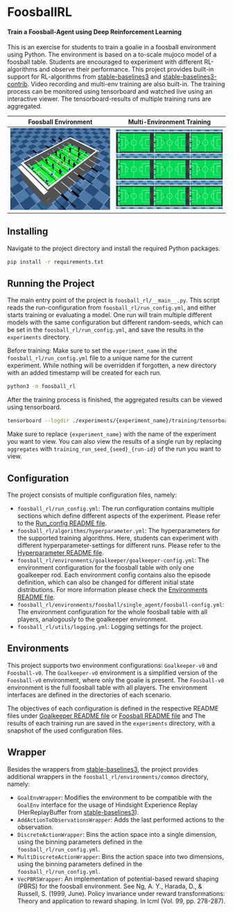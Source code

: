 # FoosballRL

#### Train a Foosball-Agent using Deep Reinforcement Learning

This is an exercise for students to train a goalie in a foosball environment using Python.
The environment is based on a to-scale mujoco model of a foosball table.
Students are encouraged to experiment with different RL-algorithms and observe their performance.
This project provides built-in support for RL-algorithms
from [stable-baselines3](https://github.com/DLR-RM/stable-baselines3)
and [stable-baselines3-contrib](https://github.com/Stable-Baselines-Team/stable-baselines3-contrib).
Video recording and multi-env training are also built-in. The training process can be monitored using tensorboard and
watched
live using an interactive viewer. The tensorboard-results of multiple training runs are aggregated.

| Foosball Environment                            | Multi-Environment Training                              |
|-------------------------------------------------|---------------------------------------------------------|
| ![Foosball-v0 Model](resources/Foosball-v0.png) | ![Multi-Env-Training](resources/Multi-Env-Training.png) |

## Installing

Navigate to the project directory and install the required Python packages.

```bash
pip install -r requirements.txt
```

## Running the Project

The main entry point of the project is `foosball_rl/__main__.py`. This script reads the run-configuration
from `foosball_rl/run_config.yml`, and either starts training or evaluating a model.
One run will train multiple different models with the same configuration but different random-seeds, which can be set in
the `foosball_rl/run_config.yml`, and save the results in the `experiments` directory.

Before training: Make sure to set the `experiment_name` in the `foosball_rl/run_config.yml` file to a unique name for
the current experiment. While nothing will be overridden if forgotten, a new directory with an added timestamp will be
created for each run.


```bash
python3 -m foosball_rl
```

After the training process is finished, the aggregated results can be viewed using tensorboard.

```bash
tensorboard --logdir ./experiments/{experiment_name}/training/tensorboard/aggregates
```

Make sure to replace `{experiment_name}` with the name of the experiment you want to view.
You can also view the results of a single run by replacing `aggregates` with `training_run_seed_{seed}_{run-id}` of the
run you want to view.

## Configuration

The project consists of multiple configuration files, namely:

- `foosball_rl/run_config.yml`: The run configuration contains multiple sections which define different aspects of the
  experiment. Please refer to
  the [Run_config README file](https://github.com/kitaird/FoosballRL/blob/develop/foosball_rl/README.md).
- `foosball_rl/algorithms/hyperparameter.yml`: The hyperparameters for the supported training algorithms. Here, students
  can experiment with different hyperparameter-settings for different runs. Please refer to
  the [Hyperparameter README file](https://github.com/kitaird/FoosballRL/blob/develop/foosball_rl/algorithms/README.md).
- `foosball_rl/environments/goalkeeper/goalkeeper-config.yml`: The environment configuration for the foosball table with
  only one goalkeeper rod. Each environment config contains also the episode definition, which can also be changed for
  different initial state distributions. For more information please check
  the [Environments README file](https://github.com/kitaird/FoosballRL/blob/develop/foosball_rl/environments/README.md).
- `foosball_rl/environments/foosball/single_agent/foosball-config.yml`: The environment configuration for the whole
  foosball table with all players, analogously to the goalkeeper environment.
- `foosball_rl/utils/logging.yml`: Logging settings for the project.

## Environments

This project supports two environment configurations: `Goalkeeper-v0` and `Foosball-v0`.
The `Goalkeeper-v0` environment is a simplified version of the `Foosball-v0` environment, where only the goalie is
present.
The `Foosball-v0` environment is the full foosball table with all players.
The environment interfaces are defined in the directories of each scenario.

The objectives of each configuration is defined in the respective README files
under [Goalkeeper README file](https://github.com/kitaird/FoosballRL/blob/develop/environments/goalkeeper/README.md)
or [Foosball README file](https://github.com/kitaird/FoosballRL/blob/develop/environments/foosball/README.md) and
The results of each training run are saved in the `experiments` directory, with a snapshot of the used configuration
files.

## Wrapper

Besides the wrappers from [stable-baselines3](https://github.com/DLR-RM/stable-baselines3), the project provides
additional wrappers in the `foosball_rl/environments/common` directory, namely:

- `GoalEnvWrapper`: Modifies the environment to be compatible with the `GoalEnv` interface for the usage of Hindsight
  Experience Replay (HerReplayBuffer from [stable-baselines3](https://github.com/DLR-RM/stable-baselines3)).
- `AddActionToObservationsWrapper`: Adds the last performed actions to the observation.
- `DiscreteActionWrapper`: Bins the action space into a single dimension, using the binning parameters defined in the
  `foosball_rl/run_config.yml`.
- `MultiDiscreteActionWrapper`: Bins the action space into two dimensions, using the binning parameters defined in the
  `foosball_rl/run_config.yml`.
- `VecPBRSWrapper`: An implementation of potential-based reward shaping (PBRS) for the foosball environment. See Ng, A.
  Y., Harada, D., & Russell, S. (1999, June). Policy invariance under reward transformations: Theory and application to
  reward shaping. In Icml (Vol. 99, pp. 278-287).

